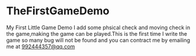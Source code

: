 # TheFirstGameDemo
My First Little Game Demo
I add some phsical check and moving check in the game,making the game can be played.This is the first time I write the game so many bug will not be found and you can contract me by emailing me at 992444357@qq.com

